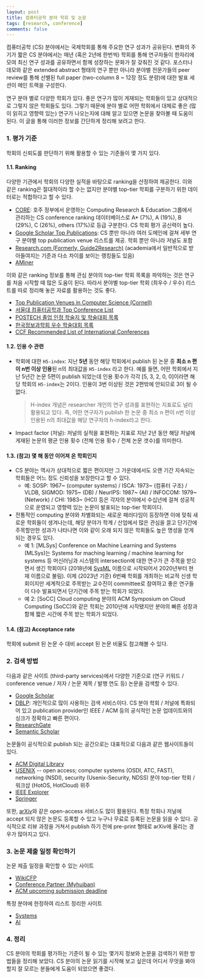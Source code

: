 ```yaml
---
layout: post
title: 컴퓨터공학 분야 학회 및 논문
tags: [research, conference]
comments: false
---
```


컴퓨터공학 (CS) 분야에서는 국제학회를 통해 주요한 연구 성과가 공유된다. 변화의 주기가 짧은 CS 분야에서는 매년 (혹은 2년에 한번씩) 학회를 통해 연구자들이 한자리에 모여 최신 연구 성과를 공유하면서 함께 성장하는 문화가 잘 갖춰진 것 같다. 포스터나 데모와 같은 extended abstract 형태의 연구 뿐만 아니라 분야별 전문가들의 peer review를 통해 선별된 full paper (two-column 8 ~ 12장 정도 분량)에 대한 발표 세션이 메인 트랙을 구성한다. 

연구 분야 별로 다양한 학회가 있다. 좋은 연구가 많이 게재되는 학회들이 있고 상대적으로 그렇지 않은 학회들도 있다. 그렇기 때문에 분야 별로 어떤 학회에서 대체로 좋은 (많이 읽히고 영향력 있는) 연구가 나오는지에 대해 알고 있으면 논문을 찾아볼 때 도움이 된다. 이 글을 통해 이러한 정보를 간단하게 정리해 보려고 한다. 

### 1. 평가 기준
학회의 신뢰도를 판단하기 위해 활용할 수 있는 기준들이 몇 가지 있다. 

#### 1.1. Ranking
다양한 기관에서 학회의 다양한 실적을 바탕으로 ranking을 산정하여 제공한다. 이와 같은 ranking은 절대적이라 할 수는 없지만 분야별 top-tier 학회를 구분하기 위한 데이터로는 적합하다고 할 수 있다. 
- [CORE](http://portal.core.edu.au/conf-ranks/): 호주 정부에서 운영하는 Computing Research & Education 그룹에서 관리하는 CS conference ranking 데이터베이스로 A* (7%), A (19%), B (29%), C (26%), others (17%)로 등급 구분한다. CS 학회 평가 공신력이 높다. 
- [Google Scholar Top Publications](https://scholar.google.co.uk/citations?view_op=top_venues&hl=en): CS 뿐만 아니라 여러 도메인에 걸쳐 세부 연구 분야별 top publication venue 리스트를 제공. 학회 뿐만 아니라 저널도 포함
- [Research.com (Formerly, Guide2Research)](https://research.com/conference-rankings/computer-science/2021) (academia에서 일반적으로 받아들여지는 기준과 다소 차이를 보이는 랭킹들도 있음)
- [AMiner](https://www.aminer.org/ranks/conf)

이와 같은 ranking 정보를 통해 관심 분야의 top-tier 학회 목록을 파악하는 것은 연구를 처음 시작할 때 많은 도움이 된다. 
따라서 분야별 top-tier 학회 (최우수 / 우수) 리스트를 따로 정리해 놓은 자료를 활용하는 것도 좋다. 
- [Top Publication Venues in Computer Science (Cornell)](https://www.cs.cornell.edu/andru/csconf.html)
- [서울대 컴퓨터공학과 Top Conference List](https://cse.snu.ac.kr/node/29041)
- [POSTECH 졸업 인정 학술지 및 학술대회 목록](https://cse.postech.ac.kr/%EB%8C%80%ED%95%99%EC%9B%90-%ED%95%99%EC%9C%84%EC%88%98%EC%97%AC-%EC%A3%BC%EC%9A%94%EC%9D%BC%EC%A0%95-%EB%B0%8F-%EC%A1%B8%EC%97%85%EC%9D%B8%EC%A0%95-%ED%95%99%EC%88%A0%EC%A7%80-%EB%B0%8F-%ED%95%99/)
- [한국정보과학회 우수 학술대회 목록](https://www.kiise.or.kr/TopConferences/data/SW%EB%B6%84%EC%95%BC%EC%9A%B0%EC%88%98%ED%95%99%EC%88%A0%EB%8C%80%ED%9A%8C%EB%AA%A9%EB%A1%9D_2020.pdf)
- [CCF Recommended List of International Conferences](https://www.ccf.org.cn/en/Bulletin/2019-05-13/663884.shtml)

#### 1.2. 인용 수 관련
- 학회에 대한 `H5-index`: 지난 **5년** 동안 해당 학회에서 publish 된 논문 중 **최소 n 편이 n번 이상 인용**된 n의 최대값을 `H5-index` 라고 한다. 예를 들면, 어떤 학회에서 지난 5년간 논문 5편이 publish 되었는데 인용 횟수가 각각 [5, 3, 2, 0, 0]이라면 해당 학회의 `H5-index`는 2이다. 인용이 3번 이상된 것은 2편밖에 안되므로 3이 될 수 없다. 
    > H-index 개념은 researcher 개인의 연구 성과를 표현하는 지표로도 널리 활용되고 있다. 즉, 어떤 연구자가 publish 한 논문 중 최소 n 편이 n번 이상 인용된 n의 최대값을 해당 연구자의 h-index라고 한다. 
- Impact factor (저널): 저널의 실적을 표현하는 지표로 지난 2년 동안 해당 저널에 게재된 논문의 평균 인용 횟수 (전체 인용 횟수 / 전체 논문 갯수)를 의미한다.

#### 1.3. (참고) 몇 해 동안 이어져 온 학회인지
- CS 분야는 역사가 상대적으로 짧은 편이지만 그 가운데에서도 오랜 기간 지속되는 학회들은 어느 정도 신뢰성을 보장한다고 할 수 있다. 
  - 예: SOSP: 1967~ (computer systems) / ISCA: 1973~ (컴퓨터 구조) / VLDB, SIGMOD: 1975~ (DB) / NeurIPS: 1987~ (AI) / INFOCOM: 1979~ (Network) / CHI: 1983~ (HCI) 등은 각자의 분야에서 수십년에 걸쳐 성공적으로 운영되고 영향력 있는 논문이 발표되는 top-tier 학회이다. 
- 전통적인 computing 분야와 차별화되는 새로운 패러다임이 등장하면 이에 맞춰 새로운 학회들이 생겨나는데, 해당 분야가 학계 / 산업에서 많은 관심을 끌고 단기간에 주목할만한 성과가 나타나면 이와 같이 오래 되지 않은 학회들도 높은 명성을 얻게 되는 경우도 있다. 
  - 예 1: [MLSys] Conference on Machine Learning and Systems (MLSys)는 Systems for maching learning / machine learning for systems 등 머신러닝과 시스템의 intersection에 대한 연구가 큰 주목을 받으면서 생긴 학회이다 (2018년에 [SysML](https://mlsys.org/Conferences/2018/) 이름으로 시작되어서 2020년부터 현재 이름으로 불림). 이제 (2023년 기준) 6번째 학회를 개최하는 비교적 신생 학회이지만 세계적으로 주목받는 교수진이 committee로 참여하고 좋은 연구들이 다수 발표되면서 단기간에 주목 받는 학회가 되었다. 
  - 예 2: [SoCC] Cloud computing 분야의 ACM Symposium on Cloud Computing (SoCC)와 같은 학회는 2010년에 시작됐지만 분야의 빠른 성장과 함께 짧은 시간에 주목 받는 학회가 되었다. 

#### 1.4. (참고) Acceptance rate
학회에 submit 된 논문 수 대비 accept 된 논문 비율도 참고해볼 수 있다. 

### 2. 검색 방법
다음과 같은 사이트 (third-party services)에서 다양한 기준으로 (연구 키워드 / conference venue / 저자 / 논문 제목 / 발행 연도 등) 논문을 검색할 수 있다. 
- [Google Scholar](https://scholar.google.com/)
- [DBLP](https://dblp.org/): 개인적으로 많이 사용하는 검색 서비스이다. CS 분야 학회 / 저널에 특화되어 있고 publication provider인 IEEE / ACM 등의 공식적인 논문 업데이트와의 싱크가 정확하고 빠른 편이다. 
- [ResearchGate](https://www.researchgate.net/)
- [Semantic Scholar](https://www.semanticscholar.org/)

논문들이 공식적으로 publish 되는 공간으로는 대표적으로 다음과 같은 웹사이트들이 있다. 
- [ACM Digital Library](https://dl.acm.org/)
- [USENIX](https://www.usenix.org/) -- open access; computer systems (OSDI, ATC, FAST), networking (NSDI), security (Usenix-Security, NDSS) 분야 top-tier 학회 / 워크샵 (HotOS, HotCloud) 위주
- [IEEE Explorer](https://ieeexplore.ieee.org/Xplore/home.jsp)
- [Springer](https://www.springer.com/kr/computer-science)

또한, [arXiv](https://arxiv.org/)와 같은 open-access 서비스도 많이 활용된다. 특정 학회나 저널에 accept 되지 않은 논문도 등록할 수 있고 누구나 무료로 등록된 논문을 읽을 수 있다. 공식적으로 리뷰 과정을 거쳐서 publish 하기 전에 pre-print 형태로 arXiv에 올리는 경우가 많아지고 있다. 

### 3. 논문 제출 일정 확인하기
논문 제출 일정을 확인할 수 있는 사이트
- [WikiCFP](http://www.wikicfp.com/cfp/call?conference=computer%20science)
- [Conference Partner (Myhuiban)](https://www.myhuiban.com/)
- [ACM upcoming submission deadline](https://www.acm.org/conferences/upcoming-submission-deadlines)

특정 분야에 한정하여 리스트 정리한 사이트
- [Systems](http://www.cs.technion.ac.il/~dan/index_sysvenues_deadline.html)
- [AI](https://jackietseng.github.io/conference_call_for_paper/conferences.html)

### 4. 정리
CS 분야의 학회를 평가하는 기준이 될 수 있는 몇가지 정보와 논문을 검색하기 위한 방법들을 정리해 보았다. CS 분야의 논문 읽기를 시작해 보고 싶은데 어디서 무엇을 봐야할지 잘 모르는 분들에게 도움이 되었으면 좋겠다. 